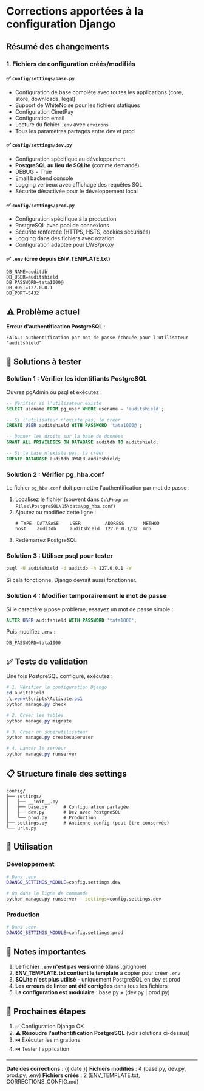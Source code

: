 # Corrections apportées à la configuration Django

## Résumé des changements

### 1. Fichiers de configuration créés/modifiés

#### ✅ `config/settings/base.py`
- Configuration de base complète avec toutes les applications (core, store, downloads, legal)
- Support de WhiteNoise pour les fichiers statiques
- Configuration CinetPay
- Configuration email
- Lecture du fichier `.env` avec `environs`
- Tous les paramètres partagés entre dev et prod

#### ✅ `config/settings/dev.py`
- Configuration spécifique au développement
- **PostgreSQL au lieu de SQLite** (comme demandé)
- DEBUG = True
- Email backend console
- Logging verbeux avec affichage des requêtes SQL
- Sécurité désactivée pour le développement local

#### ✅ `config/settings/prod.py`
- Configuration spécifique à la production
- PostgreSQL avec pool de connexions
- Sécurité renforcée (HTTPS, HSTS, cookies sécurisés)
- Logging dans des fichiers avec rotation
- Configuration adaptée pour LWS/proxy

#### ✅ `.env` (créé depuis ENV_TEMPLATE.txt)
```env
DB_NAME=auditdb
DB_USER=auditshield
DB_PASSWORD=tata1000@
DB_HOST=127.0.0.1
DB_PORT=5432
```

## ⚠️ Problème actuel

**Erreur d'authentification PostgreSQL** : 
```
FATAL: authentification par mot de passe échouée pour l'utilisateur "auditshield"
```

## 🔧 Solutions à tester

### Solution 1 : Vérifier les identifiants PostgreSQL

Ouvrez pgAdmin ou psql et exécutez :

```sql
-- Vérifier si l'utilisateur existe
SELECT usename FROM pg_user WHERE usename = 'auditshield';

-- Si l'utilisateur n'existe pas, le créer
CREATE USER auditshield WITH PASSWORD 'tata1000@';

-- Donner les droits sur la base de données
GRANT ALL PRIVILEGES ON DATABASE auditdb TO auditshield;

-- Si la base n'existe pas, la créer
CREATE DATABASE auditdb OWNER auditshield;
```

### Solution 2 : Vérifier pg_hba.conf

Le fichier `pg_hba.conf` doit permettre l'authentification par mot de passe :

1. Localisez le fichier (souvent dans `C:\Program Files\PostgreSQL\15\data\pg_hba.conf`)
2. Ajoutez ou modifiez cette ligne :
   ```
   # TYPE  DATABASE    USER         ADDRESS       METHOD
   host    auditdb     auditshield  127.0.0.1/32  md5
   ```
3. Redémarrez PostgreSQL

### Solution 3 : Utiliser psql pour tester

```bash
psql -U auditshield -d auditdb -h 127.0.0.1 -W
```

Si cela fonctionne, Django devrait aussi fonctionner.

### Solution 4 : Modifier temporairement le mot de passe

Si le caractère `@` pose problème, essayez un mot de passe simple :

```sql
ALTER USER auditshield WITH PASSWORD 'tata1000';
```

Puis modifiez `.env` :
```env
DB_PASSWORD=tata1000
```

## ✅ Tests de validation

Une fois PostgreSQL configuré, exécutez :

```powershell
# 1. Vérifier la configuration Django
cd auditshield
.\.venv\Scripts\Activate.ps1
python manage.py check

# 2. Créer les tables
python manage.py migrate

# 3. Créer un superutilisateur
python manage.py createsuperuser

# 4. Lancer le serveur
python manage.py runserver
```

## 📋 Structure finale des settings

```
config/
├── settings/
│   ├── __init__.py
│   ├── base.py      # Configuration partagée
│   ├── dev.py       # Dev avec PostgreSQL
│   └── prod.py      # Production
├── settings.py      # Ancienne config (peut être conservée)
└── urls.py
```

## 🔄 Utilisation

### Développement
```bash
# Dans .env
DJANGO_SETTINGS_MODULE=config.settings.dev

# Ou dans la ligne de commande
python manage.py runserver --settings=config.settings.dev
```

### Production
```bash
# Dans .env
DJANGO_SETTINGS_MODULE=config.settings.prod
```

## 📝 Notes importantes

1. **Le fichier `.env` n'est pas versionné** (dans .gitignore)
2. **ENV_TEMPLATE.txt contient le template** à copier pour créer `.env`
3. **SQLite n'est plus utilisé** - uniquement PostgreSQL en dev et prod
4. **Les erreurs de linter ont été corrigées** dans tous les fichiers
5. **La configuration est modulaire** : base.py + (dev.py | prod.py)

## 🎯 Prochaines étapes

1. ✅ Configuration Django OK
2. ⚠️ **Résoudre l'authentification PostgreSQL** (voir solutions ci-dessus)
3. ⏭️ Exécuter les migrations
4. ⏭️ Tester l'application

---

**Date des corrections** : {{ date }}
**Fichiers modifiés** : 4 (base.py, dev.py, prod.py, .env)
**Fichiers créés** : 2 (ENV_TEMPLATE.txt, CORRECTIONS_CONFIG.md)

